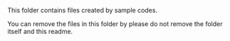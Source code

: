 This folder contains files created by sample codes. 

You can remove the files in this folder by please do not remove the folder itself and this readme. 